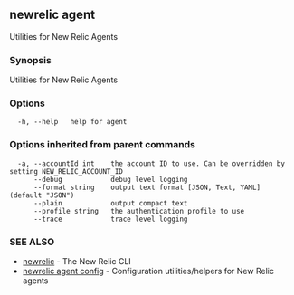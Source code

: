 ## newrelic agent

Utilities for New Relic Agents

### Synopsis

Utilities for New Relic Agents

### Options

```
  -h, --help   help for agent
```

### Options inherited from parent commands

```
  -a, --accountId int    the account ID to use. Can be overridden by setting NEW_RELIC_ACCOUNT_ID
      --debug            debug level logging
      --format string    output text format [JSON, Text, YAML] (default "JSON")
      --plain            output compact text
      --profile string   the authentication profile to use
      --trace            trace level logging
```

### SEE ALSO

* [newrelic](newrelic.md)	 - The New Relic CLI
* [newrelic agent config](newrelic_agent_config.md)	 - Configuration utilities/helpers for New Relic agents

